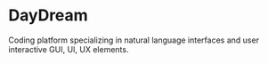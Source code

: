 # DayDream
Coding platform specializing in natural language interfaces and user interactive GUI, UI, UX elements.

